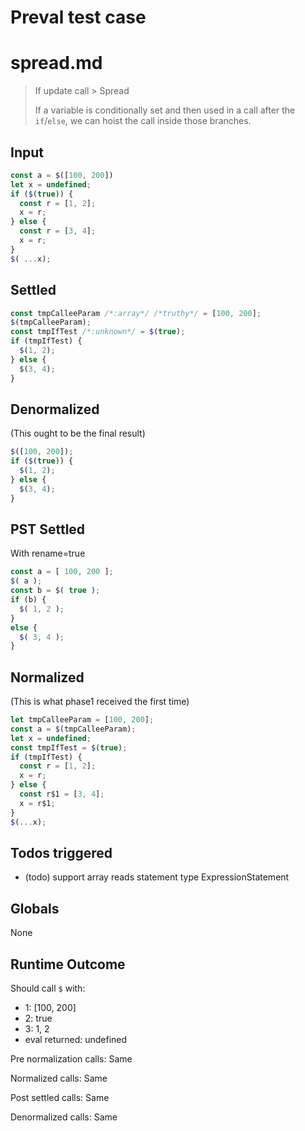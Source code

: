# Preval test case

# spread.md

> If update call > Spread
>
> If a variable is conditionally set and then used in a call after the `if`/`else`, we can hoist the call inside those branches.

## Input

`````js filename=intro
const a = $([100, 200])
let x = undefined;
if ($(true)) {
  const r = [1, 2];
  x = r;
} else {
  const r = [3, 4];
  x = r;
}
$( ...x);
`````


## Settled


`````js filename=intro
const tmpCalleeParam /*:array*/ /*truthy*/ = [100, 200];
$(tmpCalleeParam);
const tmpIfTest /*:unknown*/ = $(true);
if (tmpIfTest) {
  $(1, 2);
} else {
  $(3, 4);
}
`````


## Denormalized
(This ought to be the final result)

`````js filename=intro
$([100, 200]);
if ($(true)) {
  $(1, 2);
} else {
  $(3, 4);
}
`````


## PST Settled
With rename=true

`````js filename=intro
const a = [ 100, 200 ];
$( a );
const b = $( true );
if (b) {
  $( 1, 2 );
}
else {
  $( 3, 4 );
}
`````


## Normalized
(This is what phase1 received the first time)

`````js filename=intro
let tmpCalleeParam = [100, 200];
const a = $(tmpCalleeParam);
let x = undefined;
const tmpIfTest = $(true);
if (tmpIfTest) {
  const r = [1, 2];
  x = r;
} else {
  const r$1 = [3, 4];
  x = r$1;
}
$(...x);
`````


## Todos triggered


- (todo) support array reads statement type ExpressionStatement


## Globals


None


## Runtime Outcome


Should call `$` with:
 - 1: [100, 200]
 - 2: true
 - 3: 1, 2
 - eval returned: undefined

Pre normalization calls: Same

Normalized calls: Same

Post settled calls: Same

Denormalized calls: Same
